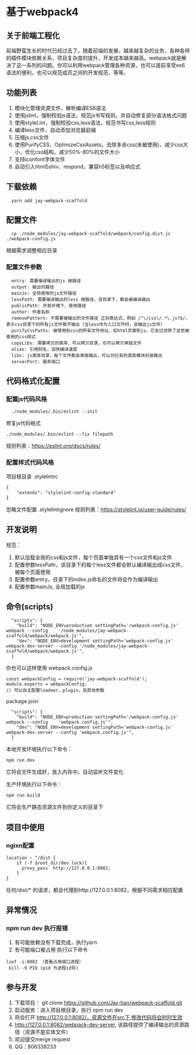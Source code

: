 # 基于webpack4

## 关于前端工程化
前端野蛮生长的时代已经过去了。随着前端的发展，越来越复杂的业务，各种各样的插件模块依赖关系，项目复杂度的提升，开发成本越来越高。webpack就是解决了这一系列的问题。你可以利用webpack管理各种资源，也可以提前享受es6语法的便利，也可以规范成员之间的开发规范，等等。

## 功能列表
1. 模块化管理资源文件，解析编译ES6语法
2. 使用jslint，强制校验js语法，规范js书写规则，并自动修复部分语法格式问题
3. 使用styleLint，强制校验css,less语法，规范书写css,less规则
4. 编译less文件，自动添加浏览器前缀
5. 压缩js,css文件
6. 使用PurifyCSS、OptimizeCssAssets，去除多余css(未被使用)，减少css大小，优化css结构，减少50%-80%的文件大小
7. 支持iconfont字体文件
8. 自动引入html5shiv、respond，兼容h5标签以及响应式

## 下载依赖
```
  yarn add jay-webpack-scaffold
```

## 配置文件
```
  cp ./node_modules/jay-webpack-scaffold/webpack/config.dist.js ./webpack-config.js
```
根据需求调整相应目录

### 配置文件参数
```
  entry: 需要编译输出的js 根路径
  output: 输出的路径
  mainJs: 全局使用的js文件路径
  lessPath: 需要编译输出的less 根路径，该目录下，都会被编译输出
  publicPath: 开发环境下，使用路径
  author: 作者名称
  removePattern: 不需要被输出的文件路径 正则表达式，例如 /^\/css\/.*\.js?$/，表示css目录下的所有js文件都不输出（当less作为入口文件时，会输出js文件）
  purifyCssPaths: 被使用到css的所有文件地址，如html页面和js，它会过滤除了这些被使用的css样式
  copyLibs: 需要拷贝的类库，可以拷贝目录，也可以拷贝单独文件
  alias: 引用别名，加快编译速度
  libs: js类库目录，每个文件都会单独输出，可以对已有的类库模块封装输出
  serverPort: 服务端口
```

## 代码格式化配置

### 配置js代码风格
```
  ./node_modules/.bin/eslint --init
```
修复js代码格式
```
./node_modules/.bin/eslint --fix filepath
```
规则列表：https://eslint.org/docs/rules/

### 配置样式代码风格
项目根目录 .stylelintrc
```
{
    "extends": "stylelint-config-standard"
}
```
忽略文件配置 .stylelintignore
规则列表：https://stylelint.io/user-guide/rules/

## 开发说明
规范： 
1. 默认加载全局的css和js文件，每个页面单独具有一个css文件和js文件
2. 配置参数lessPath，该目录下的每个less文件都会默认编译输出成css文件，被每个页面使用
3. 配置参数entry，目录下的index.js命名的文件将会作为编译输出
4. 配置参数mainJs, 全局加载的js

## 命令(scripts)
```
  "scripts": {
    "build": "NODE_ENV=production settingPath='/webpack-config.js' webpack --config    '/node_modules/jay-webpack-scaffold/webpack/webpack.js'",
    "dev": "NODE_ENV=development settingPath='webpack-config.js' webpack-dev-server --config '/node_modules/jay-webpack-scaffold/webpack/webpack.js'",
  }
```

你也可以这样使用
webpack.config.js
```
const webpackConfig = require('jay-webpack-scaffold');
module.exports = webpackConfig;
// 可以自主配置loadeer，plugin，及其他参数
```
package.json
```
  "scripts": {
    "build": "NODE_ENV=production settingPath='/webpack-config.js' webpack --config    'webpack.config.js'",
    "dev": "NODE_ENV=development settingPath='webpack-config.js' webpack-dev-server --config 'webpack.config.js'",
  }
```

本地开发环境执行以下命令：
```
npm run dev
```
它将会文件生成好，放入内存中。自动监听文件变化
<br/>

生产环境执行以下命令：
```
npm run build
```
它将会生产静态资源文件到你定义的目录下

## 项目中使用

### ngixn配置
```
location ~ ^/dist {
	if (-f $root_dir/dev.lock){
      proxy_pass  http://127.0.0.1:8082;
	}
}
```
任何/dist/* 的请求，都会代理到http://127.0.0.1:8082，根据不同需求相应配置

## 异常情况

### npm run dev 执行报错
1. 有可能依赖没有下载完成，执行yarn
2. 有可能端口被占用 执行以下命令
```
lsof -i:8082 （查看占用端口进程）
 kill -9 PID (pid 为进程id号)
```

## 参与开发
1. 下载项目： git clone https://github.com/Jay-tian/webpack-scaffold.git
2. 启动服务：进入项目根目录，执行 npm run dev
3. 将会打开 http://127.0.0.1:8082/，资源文件在src下,修改代码将会时时生效
4. http://127.0.0.1:8082/webpack-dev-server, 该路径提供了编译输出的资源路径（资源不是实体文件）
5. 欢迎提交merge request
6. QQ：806338233 

